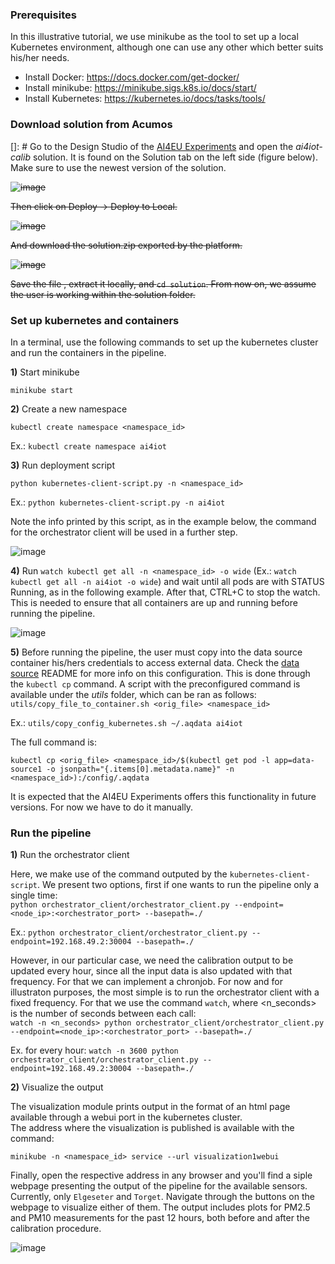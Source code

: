 ### Prerequisites

In this illustrative tutorial, we use minikube as the tool to set up a local Kubernetes environment, although one can use any other which better suits his/her needs.

- Install Docker: https://docs.docker.com/get-docker/
- Install minikube: https://minikube.sigs.k8s.io/docs/start/
- Install Kubernetes: https://kubernetes.io/docs/tasks/tools/

### Download solution from Acumos

[]: # Go to the Design Studio of the [AI4EU Experiments](https://aiexp.ai4europe.eu/#/home) and open the *ai4iot-calib* solution. It is found on the Solution tab on the left side (figure below). Make sure to use the newest version of the solution.

~~![image](https://user-images.githubusercontent.com/45718165/138292019-259d04ef-5f38-4ba8-a9e1-704a6e7e95dd.png)~~

~~Then click on Deploy -> Deploy to Local.~~

~~![image](https://user-images.githubusercontent.com/45718165/137911279-88d2fb1f-442a-4d25-8cbf-4b01c3ee3084.png)~~

~~And download the solution.zip exported by the platform.~~

~~![image](https://user-images.githubusercontent.com/45718165/137911369-dcd0ab85-5362-403d-9bb4-89c2e984333c.png)~~

~~Save the file , extract it locally, and `cd solution`. From now on, we assume the user is working within the solution folder.~~

### Set up kubernetes and containers

In a terminal, use the following commands to set up the kubernetes cluster and run the containers in the pipeline.

**1)** Start minikube

`minikube start`

**2)** Create a new namespace

`kubectl create namespace <namespace_id>`

Ex.: `kubectl create namespace ai4iot`

**3)** Run deployment script

`python kubernetes-client-script.py -n <namespace_id>`

Ex.: `python kubernetes-client-script.py -n ai4iot`

Note the info printed by this script, as in the example below, the command for the orchestrator client will be used in a further step.

![image](https://user-images.githubusercontent.com/45718165/137909352-7e6377a3-0831-47b8-8206-51885a30b54a.png)

**4)** Run `watch kubectl get all -n <namespace_id> -o wide` (Ex.: `watch kubectl get all -n ai4iot -o wide`) and wait until all pods are with STATUS Running, as in the following example. After that, CTRL+C to stop the watch. This is needed to ensure that all containers are up and running before running the pipeline.

![image](https://user-images.githubusercontent.com/45718165/137887263-854da8d7-0acc-441f-9196-2f3110bee814.png)

**5)** Before running the pipeline, the user must copy into the data source container his/hers credentials to access external data. Check the [data source](data-source.md) README for more info on this configuration. This is done through the `kubectl cp` command. A script with the preconfigured command is available under the *utils* folder, which can be ran as follows:  
`utils/copy_file_to_container.sh <orig_file> <namespace_id>`

Ex.: `utils/copy_config_kubernetes.sh ~/.aqdata ai4iot`

The full command is:

`kubectl cp <orig_file> <namespace_id>/$(kubectl get pod -l app=data-source1 -o jsonpath="{.items[0].metadata.name}" -n <namespace_id>):/config/.aqdata`

It is expected that the AI4EU Experiments offers this functionality in future versions. For now we have to do it manually.

### Run the pipeline
**1)** Run the orchestrator client

Here, we make use of the command outputed by the `kubernetes-client-script`. We present two options, first if one wants to run the pipeline only a single time:  
`python orchestrator_client/orchestrator_client.py --endpoint=<node_ip>:<orchestrator_port> --basepath=./`

Ex.: `python orchestrator_client/orchestrator_client.py --endpoint=192.168.49.2:30004 --basepath=./`

However, in our particular case, we need the calibration output to be updated every hour, since all the input data is also updated with that frequency. For that we can implement a chronjob. For now and for illustraton purposes, the most simple is to run the orchestrator client with a fixed frequency. For that we use the command `watch`, where <n_seconds> is the number of seconds between each call:  
`watch -n <n_seconds> python orchestrator_client/orchestrator_client.py --endpoint=<node_ip>:<orchestrator_port> --basepath=./`

Ex. for every hour: `watch -n 3600 python orchestrator_client/orchestrator_client.py --endpoint=192.168.49.2:30004 --basepath=./`

**2)** Visualize the output

The visualization module prints output in the format of an html page available through a webui port in the kubernetes cluster.  
The address where the visualization is published is available with the command:

`minikube -n <namespace_id> service --url visualization1webui`

Finally, open the respective address in any browser and you'll find a siple webpage presenting the output of the pipeline for the available sensors. Currently, only `Elgeseter` and `Torget`. Navigate through the buttons on the webpage to visualize either of them. The output includes plots for PM2.5 and PM10 measurements for the past 12 hours, both before and after the calibration procedure.

![image](https://user-images.githubusercontent.com/45718165/143457667-9fba09d4-b0b3-494f-ab63-4378e5d91c63.png)

